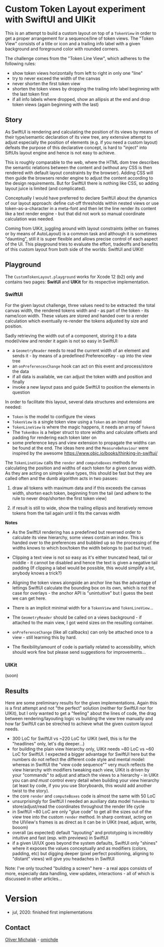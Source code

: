 # Custom Token Layout experiment with SwiftUI and UIKit

This is an attempt to build a custom layout on top of a `TokenView` in order to get a proper arrangement for a sequence/line of token views.
The "Token View" consists of a title or icon and a trailing info label with a given background and foreground color with rounded corners.

The challenge comes from the "Token Line View", which adheres to the following rules:

- show token views horizontally from left to right in only one "line"
- try to never exceed the width of the canvas
- never shorten the first token view
- shorten the token views by dropping the trailing info label beginning with the last token first
- if all info labels where dropped, show an allipsis at the end and drop token views (again beginning with the last)

## Story

As SwiftUI is rendering and calculating the position of its views by means of their type/semantic declaration of its view tree, any extensive attempt to adjust especially the position of elements (e.g. if you need a custom layout) defeats the purpose of this declarative concept, is hard to "inject" into SiftUIs layout engine and hence is not easy to achieve.

This is roughly comparable to the web, where the HTML dom tree describes the semantic relations between the content and (without any CSS is then rendered with default layout constraints by the browser). Adding CSS will then guide the browsers render engine to adjust the content according to the design requirements. But for SwiftUI there is nothing like CSS, so adding layout juice is limited (and complicated).

Conceptually I would have preferred to declare SwiftUI about the dynamics of our layout approach: define cut-off thresholds within nested views or use token-as-a-character in a meta-font and then let the line render its content like a text render engine - but that did not work so manual coordinate calculation was needed.

Coming from UIKit, juggling around with layout constraints (either on frames or by means of AutoLayout) is a common task and although it is sometimes "daunting", still it is super flexible and allows precise control of each aspect of the UI. This playground tries to evaluate the effort, tradeoffs and benefits of this custom layout from both side of the worlds: SwiftUI and UIKit!

## Playground

The `CustomTokenLayout.playground` works for Xcode 12 (b2) only and contains two pages: **SwitUI** and **UIKit** for its respective implementation.

### SwiftUI

For the given layout challenge, three values need to be extracted: the total canvas width, the rendered tokens width and - as part of the token - its name/icon width. These values are stored and handed over to a render calculation which eventually re-render the tokens adjusted by size and position.

Sadly retrieving the width out of a component, storing it to a data model/view and render it again is not so easy in SwiftUI:

- a `GeometryReader` needs to read the current width of an element and sends it - by means of a predefined PreferenceKey - up into the view tree
- an `onPreferencesChange` hook can act on this event and process/store the data
- if all data is available, we can adjust the token width and position and finally
- invoke a new layout pass and guide SwiftUI to position the elements in question

In order to facilitate this layout, several data structures and extensions are needed:

- `Token` is the model to configure the views
- `TokenView` is a single token view using a `Token` as an input model
- `TokenLineView` is where the magic happens, it needs an array of `Token`s
- The `TokenBox` is a helper struct to store widths and calculate offsets and padding for rendering each token later on
- some preference keys and view extension to propagate the widths can be found at the end. The ideas here and the `MeasureBehaviour` were inspired by the awesome https://www.objc.io/books/thinking-in-swiftui/

The `TokenLineView` calls the `render` and `computeBoxes` methods for calculating the position and widths of each token for a given canvas width. As they are acting on simple value types, this should be fast but they are called often and the dumb algorithm acts in two passes:

1. draw all tokens with maximum data and if this exceeds the canvas width, shorten each token, beginning from the tail (and adhere to the rule to never drop/shorten the first token view)

2. if result is still to wide, show the trailing ellipsis and iteratively remove tokens from the tail again until it fits the canvas width

**Notes**

- As the SwiftUI rendering has a predefined but reversed order to calculate its view hierarchy, some views contain an index. This is handed over to the preferences and bubbled up so the processing of the widths knows to which box/token the width belongs to (sad but true).

- Clipping a text view is not so easy as it's either truncated head, tail or middle - it cannot be disabled and hence the text is given a negative tail padding (If clipping a label would be possible, this would simplify a lot, anybody knows a trick?)

- Aligning the token views alongside an anchor line has the advantage of lettings SwiftUI calculate the bounding box on its own, which is not the case for overlays - the anchor API is "unintuitive" but I guess the best we can get here.

- There is an implicit minimal width for a `TokenView` and `TokenLineView`...

- The `GeometryReader` should be called on a views background - if attached to the main view, I got weird sizes on the resulting container.

- `onPreferenceChange` (like all callbacks) can only be attached once to a view - still learning this by hard.

- The flexibility/amount of code is partially related to accessibility, which should work fine but please send suggestions for improvements...

### UIKit

(soon)

## Results

Here are some preliminary results for the given implementations. Again this is a first attempt and not "the perfect" solution (neither for SwiftUI nor for UIKit), but I only wanted to get a "feeling" about the lines of code, the drag between rendering/layouting logic vs building the view tree manually and how far SwiftUI can be streched to achieve what the given custom layout needs.

- 300 LoC for SwiftUI vs ~220 LoC for UIKit (well, this is for the "headlines" only, let's dig deeper...)
- for building the plain view hierarchy only, UIKit needs ~80 LoC vs ~60 LoC for SwiftUI. I expected a bigger advantage for SwiftUI here but the numbers do not reflect the different code style and mental model: whereas in SwiftUI the "view code sequence"" very much reflects the view hierarchy with modifiers tweaking each view, UIKit is driven by your "commands" to adjust and attach the views to a hierarchy - in UIKit you can *and must* control every detail when building your view hierarchy (at least by code, if you you use Storyboards, this would add another twist to the story).
- the core `render` and `computeBoxes` code is almost the same with 50 LoC
- unsurprisingly for SwiftUI I needed an auxiliary data model `TokenBox` to store/adjust/read the coordinates throughout the render life cycle
- in SwiftUI ~80 LoC are only "glue code" to get all the sizes out of the view tree into the custom `render` method. In sharp contrast, acting on the UIView's frames is as direct as it can be in UIKit (read, adjust, write, booom)
- overall (as expected) default "layouting" and prototyping is incredibly intuitive and fast (esp. with previews) in SwiftUI
- if a given UI/UX goes beyond the system defaults, SwiftUI only "shines" where it exposes the values conceptually and as modifiers (colors, padding, etc) but digging deeper (pixel perfect positioning, aligning to "distant" views) will give you headaches in SwiftUI

Note: I've only touched "building a screen" here - a real apps consists of more, especially data handling, view updates, interactions - all of which is discussed in other articles...

# Version

- jul, 2020: finished first implementations

## Contact

[Oliver Michalak](mailto:oliver@werk01.de) - [omichde](https://twitter.com/omichde)
